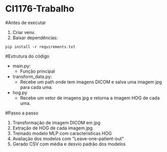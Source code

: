 # CI1176-Trabalho

#Antes de executar
1. Criar venv.
2. Baixar dependências:
```
pip install -r requirements.txt
```

#Extrutura do código
- main.py:
  - Função principal
- transform_data.py:
  - Recebe um path onde tem imagens DICOM e salva uma imagem jpg para cada uma.
- hog.py
  - Recebe um vetor de imagens jpg e retorna a imagem HOG de cada uma.
    
#Passo a passo
1. Transformação de imagem DICOM em jpg
2. Extração de HOG de cada imagem jpg
3. Treinado modelo MLP com características HOG
4. Avaliação dos modelos com "Leave-one-patient-out"
5. Gerado CSV com média e desvio padrão dos modelos